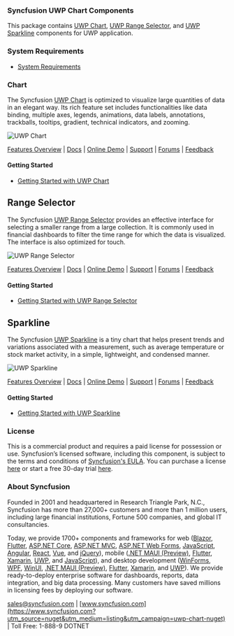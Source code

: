 ### Syncfusion UWP Chart Components
This package contains [UWP Chart](https://www.syncfusion.com/uwp-ui-controls/chart?utm_source=nuget&utm_medium=listing&utm_campaign=uwp-chart-nuget), [UWP Range Selector](https://www.syncfusion.com/uwp-ui-controls/range-navigator?utm_source=nuget&utm_medium=listing&utm_campaign=uwp-chart-nuget), and [UWP Sparkline](https://www.syncfusion.com/uwp-ui-controls/sparkline?utm_source=nuget&utm_medium=listing&utm_campaign=uwp-chart-nuget) components for UWP application.

### System Requirements

* [System Requirements](https://help.syncfusion.com/uwp/installation-and-upgrade/system-requirements?utm_source=nuget&utm_medium=listing&utm_campaign=uwp-chart-nuget)

### Chart

The Syncfusion [UWP Chart](https://www.syncfusion.com/uwp-ui-controls/chart?utm_source=nuget&utm_medium=listing&utm_campaign=uwp-chart-nuget) is optimized to visualize large quantities of data in an elegant way. Its rich feature set includes functionalities like data binding, multiple axes, legends, animations, data labels, annotations, trackballs, tooltips, gradient, technical indicators, and zooming.

![UWP Chart](https://cdn.syncfusion.com/nuget-readme/uwp/uwp_chart.png)

[Features Overview](https://www.syncfusion.com/uwp-ui-controls/chart?utm_source=nuget&utm_medium=listing&utm_campaign=uwp-chart-nuget) | [Docs](https://help.syncfusion.com/uwp/charts/getting-started?utm_source=nuget&utm_medium=listing&utm_campaign=uwp-chart-nuget?utm_source=nuget&utm_medium=listing&utm_campaign=uwp-chart-nuget) | [Online Demo](https://github.com/syncfusion/uwp-demos?utm_source=nuget&utm_medium=listing&utm_campaign=uwp-chart-nuget) | [Support](https://www.syncfusion.com/support/directtrac/incidents/newincident?utm_source=nuget&utm_medium=listing&utm_campaign=uwp-chart-nuget) | [Forums](https://www.syncfusion.com/forums/uwp?utm_source=nuget&utm_medium=listing&utm_campaign=uwp-chart-nuget) | [Feedback](https://www.syncfusion.com/feedback/uwp?utm_source=nuget&utm_medium=listing&utm_campaign=uwp-chart-nuget)

#### Getting Started

* [Getting Started with UWP Chart](https://help.syncfusion.com/uwp/charts/getting-started?utm_source=nuget&utm_medium=listing&utm_campaign=uwp-chart-nuget?utm_source=nuget&utm_medium=listing&utm_campaign=uwp-chart-nuget)

## Range Selector

The Syncfusion [UWP Range Selector](https://www.syncfusion.com/uwp-ui-controls/range-navigator?utm_source=nuget&utm_medium=listing&utm_campaign=uwp-chart-nuget) provides an effective interface for selecting a smaller range from a large collection. It is commonly used in financial dashboards to filter the time range for which the data is visualized. The interface is also optimized for touch.

![UWP Range Selector](https://cdn.syncfusion.com/nuget-readme/uwp/uwp_range_selector.png)

[Features Overview](https://www.syncfusion.com/uwp-ui-controls/range-navigator?utm_source=nuget&utm_medium=listing&utm_campaign=uwp-chart-nuget) | [Docs](https://help.syncfusion.com/uwp/range-selector/getting-started?utm_source=nuget&utm_medium=listing&utm_campaign=uwp-chart-nuget?utm_source=nuget&utm_medium=listing&utm_campaign=uwp-chart-nuget) | [Online Demo](https://github.com/syncfusion/uwp-demos?utm_source=nuget&utm_medium=listing&utm_campaign=uwp-chart-nuget) | [Support](https://www.syncfusion.com/support/directtrac/incidents/newincident?utm_source=nuget&utm_medium=listing&utm_campaign=uwp-chart-nuget) | [Forums](https://www.syncfusion.com/forums/uwp?utm_source=nuget&utm_medium=listing&utm_campaign=uwp-chart-nuget) | [Feedback](https://www.syncfusion.com/feedback/uwp?utm_source=nuget&utm_medium=listing&utm_campaign=uwp-chart-nuget)

#### Getting Started

* [Getting Started with UWP Range Selector](https://help.syncfusion.com/uwp/range-selector/getting-started?utm_source=nuget&utm_medium=listing&utm_campaign=uwp-chart-nuget?utm_source=nuget&utm_medium=listing&utm_campaign=uwp-chart-nuget)

## Sparkline

The Syncfusion [UWP Sparkline](https://www.syncfusion.com/uwp-ui-controls/sparkline?utm_source=nuget&utm_medium=listing&utm_campaign=uwp-chart-nuget) is a tiny chart that helps present trends and variations associated with a measurement, such as average temperature or stock market activity, in a simple, lightweight, and condensed manner.

![UWP Sparkline](https://cdn.syncfusion.com/nuget-readme/uwp/uwp_sparkline.png)

[Features Overview](https://www.syncfusion.com/uwp-ui-controls/sparkline?utm_source=nuget&utm_medium=listing&utm_campaign=uwp-chart-nuget) | [Docs](https://help.syncfusion.com/uwp/sparkline/getting-started?utm_source=nuget&utm_medium=listing&utm_campaign=uwp-chart-nuget?utm_source=nuget&utm_medium=listing&utm_campaign=uwp-chart-nuget) | [Online Demo](https://github.com/syncfusion/uwp-demos?utm_source=nuget&utm_medium=listing&utm_campaign=uwp-chart-nuget) | [Support](https://www.syncfusion.com/support/directtrac/incidents/newincident?utm_source=nuget&utm_medium=listing&utm_campaign=uwp-chart-nuget) | [Forums](https://www.syncfusion.com/forums/uwp?utm_source=nuget&utm_medium=listing&utm_campaign=uwp-chart-nuget) | [Feedback](https://www.syncfusion.com/feedback/uwp?utm_source=nuget&utm_medium=listing&utm_campaign=uwp-chart-nuget)

#### Getting Started

* [Getting Started with UWP Sparkline](https://help.syncfusion.com/uwp/sparkline/getting-started?utm_source=nuget&utm_medium=listing&utm_campaign=uwp-chart-nuget?utm_source=nuget&utm_medium=listing&utm_campaign=uwp-chart-nuget)

### License

This is a commercial product and requires a paid license for possession or use. Syncfusion’s licensed software, including this component, is subject to the terms and conditions of [Syncfusion's EULA](https://www.syncfusion.com/eula/es/?utm_source=nuget&utm_medium=listing&utm_campaign=uwp-chart-nuget). You can purchase a license [here](https://www.syncfusion.com/sales/products?utm_source=nuget&utm_medium=listing&utm_campaign=uwp-chart-nuget) or start a free 30-day trial [here](https://www.syncfusion.com/account/manage-trials/start-trials?utm_source=nuget&utm_medium=listing&utm_campaign=uwp-chart-nuget).

### About Syncfusion

Founded in 2001 and headquartered in Research Triangle Park, N.C., Syncfusion has more than 27,000+ customers and more than 1 million users, including large financial institutions, Fortune 500 companies, and global IT consultancies.
 
Today, we provide 1700+ components and frameworks for web ([Blazor](https://www.syncfusion.com/blazor-components?utm_source=nuget&utm_medium=listing&utm_campaign=uwp-chart-nuget), [Flutter](https://www.syncfusion.com/flutter-widgets?utm_source=nuget&utm_medium=listing&utm_campaign=uwp-chart-nuget), [ASP.NET Core](https://www.syncfusion.com/aspnet-core-ui-controls?utm_source=nuget&utm_medium=listing&utm_campaign=uwp-chart-nuget), [ASP.NET MVC](https://www.syncfusion.com/aspnet-mvc-ui-controls?utm_source=nuget&utm_medium=listing&utm_campaign=uwp-chart-nuget), [ASP.NET Web Forms](https://www.syncfusion.com/jquery/aspnet-webforms-ui-controls?utm_source=nuget&utm_medium=listing&utm_campaign=uwp-chart-nuget), [JavaScript](https://www.syncfusion.com/javascript-ui-controls?utm_source=nuget&utm_medium=listing&utm_campaign=uwp-chart-nuget), [Angular](https://www.syncfusion.com/angular-ui-components?utm_source=nuget&utm_medium=listing&utm_campaign=uwp-chart-nuget), [React](https://www.syncfusion.com/react-ui-components?utm_source=nuget&utm_medium=listing&utm_campaign=uwp-chart-nuget), [Vue](https://www.syncfusion.com/vue-ui-components?utm_source=nuget&utm_medium=listing&utm_campaign=uwp-chart-nuget), and [jQuery](https://www.syncfusion.com/jquery-ui-widgets?utm_source=nuget&utm_medium=listing&utm_campaign=uwp-chart-nuget)), mobile ([.NET MAUI (Preview)](https://www.syncfusion.com/maui-controls?utm_source=nuget&utm_medium=listing&utm_campaign=uwp-chart-nuget), [Flutter](https://www.syncfusion.com/flutter-widgets?utm_source=nuget&utm_medium=listing&utm_campaign=uwp-chart-nuget), [Xamarin](https://www.syncfusion.com/xamarin-ui-controls?utm_source=nuget&utm_medium=listing&utm_campaign=uwp-chart-nuget), [UWP](https://www.syncfusion.com/uwp-ui-controls?utm_source=nuget&utm_medium=listing&utm_campaign=uwp-chart-nuget), and [JavaScript](https://www.syncfusion.com/javascript-ui-controls?utm_source=nuget&utm_medium=listing&utm_campaign=uwp-chart-nuget)), and desktop development ([WinForms](https://www.syncfusion.com/winforms-ui-controls?utm_source=nuget&utm_medium=listing&utm_campaign=uwp-chart-nuget), [WPF](https://www.syncfusion.com/wpf-controls?utm_source=nuget&utm_medium=listing&utm_campaign=uwp-chart-nuget), [WinUI](https://www.syncfusion.com/winui-controls?utm_source=nuget&utm_medium=listing&utm_campaign=uwp-chart-nuget), [.NET MAUI (Preview)](https://www.syncfusion.com/maui-controls?utm_source=nuget&utm_medium=listing&utm_campaign=uwp-chart-nuget), [Flutter](https://www.syncfusion.com/flutter-widgets?utm_source=nuget&utm_medium=listing&utm_campaign=uwp-chart-nuget), [Xamarin](https://www.syncfusion.com/xamarin-ui-controls?utm_source=nuget&utm_medium=listing&utm_campaign=uwp-chart-nuget), and [UWP](https://www.syncfusion.com/uwp-ui-controls?utm_source=nuget&utm_medium=listing&utm_campaign=uwp-chart-nuget)). We provide ready-to-deploy enterprise software for dashboards, reports, data integration, and big data processing. Many customers have saved millions in licensing fees by deploying our software.

[sales@syncfusion.com](mailto:sales@syncfusion.com?Subject=Syncfusion%20UWP%20Chart-%20NuGet) | [www.syncfusion.com](https://www.syncfusion.com?utm_source=nuget&utm_medium=listing&utm_campaign=uwp-chart-nuget) | Toll Free: 1-888-9 DOTNET


